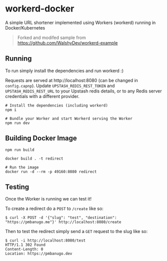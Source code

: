 # workerd-docker

A simple URL shortener implemented using Workers (workerd) running in Docker/Kubernetes

> Forked and modifed sample from https://github.com/WalshyDev/workerd-example

## Running

To run simply install the dependencies and run workerd :)

Requests are served at http://localhost:8080 (can be changed in `config.capnp`). Update `UPSTASH_REDIS_REST_TOKEN` and `UPSTASH_REDIS_REST_URL` to your Upstash redis details, or to any Redis server credentials with a different provider.

```
# Install the dependencies (including workerd)
npm i

# Bundle your Worker and start Workerd serving the Worker
npm run dev
```

## Building Docker Image

```
npm run build

docker build . -t redirect

# Run the image
docker run -d --rm -p 49160:8080 redirect
```

## Testing

Once the Worker is running we can test it!

To create a redirect do a `POST` to `/create` like so:

```
$ curl -X POST -d '{"slug": "test", "destination": "https://pmbanugo.me"}' http://localhost:8080/create
```

Then to test the redirect simply send a `GET` request to the slug like so:

```
$ curl -i http://localhost:8080/test
HTTP/1.1 302 Found
Content-Length: 0
Location: https://pmbanugo.dev
```

